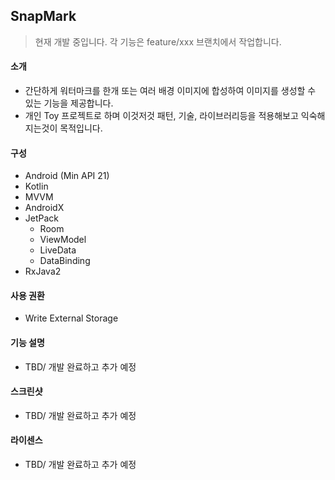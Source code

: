 ## SnapMark

> 현재 개발 중입니다. 각 기능은 feature/xxx 브랜치에서 작업합니다.

#### 소개
* 간단하게 워터마크를 한개 또는 여러 배경 이미지에 합성하여 이미지를 생성할 수 있는 기능을 제공합니다.
* 개인 Toy 프로젝트로 하며 이것저것 패턴, 기술, 라이브러리등을 적용해보고 익숙해지는것이 목적입니다.

#### 구성
* Android (Min API 21)
* Kotlin
* MVVM
* AndroidX
* JetPack
    * Room
    * ViewModel
    * LiveData
    * DataBinding
* RxJava2

#### 사용 권환
* Write External Storage

#### 기능 설명 
* TBD/ 개발 완료하고 추가 예정

#### 스크린샷
* TBD/ 개발 완료하고 추가 예정

#### 라이센스
* TBD/ 개발 완료하고 추가 예정
